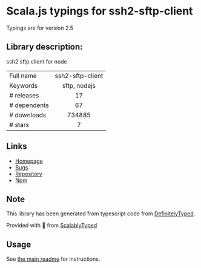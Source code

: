 
# Scala.js typings for ssh2-sftp-client

Typings are for version 2.5

## Library description:
ssh2 sftp client for node

|                    |                 |
| ------------------ | :-------------: |
| Full name          | ssh2-sftp-client |
| Keywords           | sftp, nodejs |
| # releases         | 17 |
| # dependents       | 67 |
| # downloads        | 734885 |
| # stars            | 7 |

## Links
- [Homepage](https://github.com/jyu213/ssh2-sftp-client#readme)
- [Bugs](https://github.com/jyu213/ssh2-sftp-client/issues)
- [Repository](https://github.com/jyu213/ssh2-sftp-client)
- [Npm](https://www.npmjs.com/package/ssh2-sftp-client)
    


## Note
This library has been generated from typescript code from [DefinitelyTyped](https://definitelytyped.org).

Provided with :purple_heart: from [ScalablyTyped](https://github.com/oyvindberg/ScalablyTyped)

## Usage
See [the main readme](../../readme.md) for instructions.


